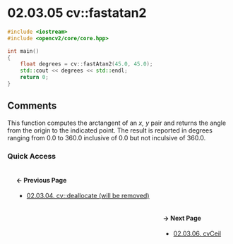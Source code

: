 # 02.03.05 cv::fastatan2

```cxx
#include <iostream>
#include <opencv2/core/core.hpp>

int main()
{
    float degrees = cv::fastAtan2(45.0, 45.0);
    std::cout << degrees << std::endl;
    return 0;
}

```

## <span title="References: Learning OpenCV 3 - page 62">Comments</span>

This function computes the arctangent of an *x, y* pair and returns the angle from the origin to the indicated point.
The result is reported in degrees ranging from 0.0 to 360.0 inclusive of 0.0 but not inculsive of 360.0.

### Quick Access

<div class="previous_page" style="float:left;margin-left:20px;margin-right:20px">

#### &#8592; Previous Page

* [02.03.04. cv::deallocate &lpar;will be removed&rpar;](./../../02.data_types/03.utility_functions/04.deallocate.md)

</div>
<div class="next_page" style="float:right;margin-left:20px;margin-right:20px">

#### &#8594; Next Page

* [02.03.06. cvCeil](./../../02.data_types/03.utility_functions/06.cvceil.md)

</div>

